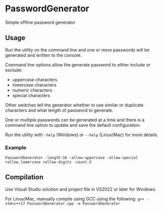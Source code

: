 # PasswordGenerator
Simple offline password generator

## Usage
Run the utility on the command line and one or more passwords will be generated and written to the console.

Command line options allow the generate password to either include or exclude:
- uppercase characters
- lowercase characters
- numeric characters
- special characters

Other switches tell the generator whether to use similar or duplicate characters and what length of password to generate.

One or multiple passwords can be generated at a time and there is a command line option to update and save the default configuration.

Run the utility with ```-help``` (Windows) or ```--help``` (Linux/Mac) for more details.

### Example
```PasswordGenerator -length:16 -allow-uppercase -allow-special +allow_lowercase +allow-digits -count:3```

## Compilation
Use Visual Studio solution and project file in VS2022 or later for Windows.

For Linux/Mac, manually compile using GCC using the following:
```g++ -std=c++17 PasswordGenerator.cpp -o PasswordGenerator```
